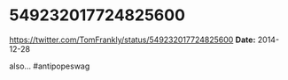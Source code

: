 # 549232017724825600
https://twitter.com/TomFrankly/status/549232017724825600
**Date:** 2014-12-28

also… #antipopeswag
